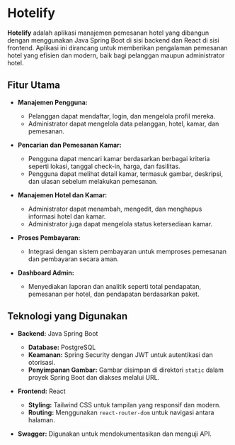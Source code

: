 # Hotelify

**Hotelify** adalah aplikasi manajemen pemesanan hotel yang dibangun dengan menggunakan Java Spring Boot di sisi backend dan React di sisi frontend. Aplikasi ini dirancang untuk memberikan pengalaman pemesanan hotel yang efisien dan modern, baik bagi pelanggan maupun administrator hotel.

## Fitur Utama

- **Manajemen Pengguna:**
  - Pelanggan dapat mendaftar, login, dan mengelola profil mereka.
  - Administrator dapat mengelola data pelanggan, hotel, kamar, dan pemesanan.

- **Pencarian dan Pemesanan Kamar:**
  - Pengguna dapat mencari kamar berdasarkan berbagai kriteria seperti lokasi, tanggal check-in, harga, dan fasilitas.
  - Pengguna dapat melihat detail kamar, termasuk gambar, deskripsi, dan ulasan sebelum melakukan pemesanan.

- **Manajemen Hotel dan Kamar:**
  - Administrator dapat menambah, mengedit, dan menghapus informasi hotel dan kamar.
  - Administrator juga dapat mengelola status ketersediaan kamar.

- **Proses Pembayaran:**
  - Integrasi dengan sistem pembayaran untuk memproses pemesanan dan pembayaran secara aman.

- **Dashboard Admin:**
  - Menyediakan laporan dan analitik seperti total pendapatan, pemesanan per hotel, dan pendapatan berdasarkan paket.

## Teknologi yang Digunakan

- **Backend:** Java Spring Boot
  - **Database:** PostgreSQL
  - **Keamanan:** Spring Security dengan JWT untuk autentikasi dan otorisasi.
  - **Penyimpanan Gambar:** Gambar disimpan di direktori `static` dalam proyek Spring Boot dan diakses melalui URL.

- **Frontend:** React
  - **Styling:** Tailwind CSS untuk tampilan yang responsif dan modern.
  - **Routing:** Menggunakan `react-router-dom` untuk navigasi antara halaman.

- **Swagger:** Digunakan untuk mendokumentasikan dan menguji API.


